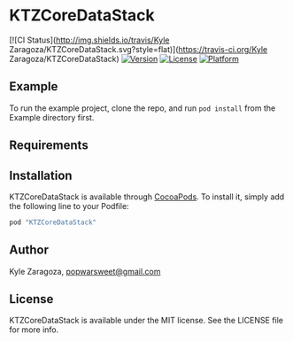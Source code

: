# KTZCoreDataStack

[![CI Status](http://img.shields.io/travis/Kyle Zaragoza/KTZCoreDataStack.svg?style=flat)](https://travis-ci.org/Kyle Zaragoza/KTZCoreDataStack)
[![Version](https://img.shields.io/cocoapods/v/KTZCoreDataStack.svg?style=flat)](http://cocoapods.org/pods/KTZCoreDataStack)
[![License](https://img.shields.io/cocoapods/l/KTZCoreDataStack.svg?style=flat)](http://cocoapods.org/pods/KTZCoreDataStack)
[![Platform](https://img.shields.io/cocoapods/p/KTZCoreDataStack.svg?style=flat)](http://cocoapods.org/pods/KTZCoreDataStack)

## Example

To run the example project, clone the repo, and run `pod install` from the Example directory first.

## Requirements

## Installation

KTZCoreDataStack is available through [CocoaPods](http://cocoapods.org). To install
it, simply add the following line to your Podfile:

```ruby
pod "KTZCoreDataStack"
```

## Author

Kyle Zaragoza, popwarsweet@gmail.com

## License

KTZCoreDataStack is available under the MIT license. See the LICENSE file for more info.
